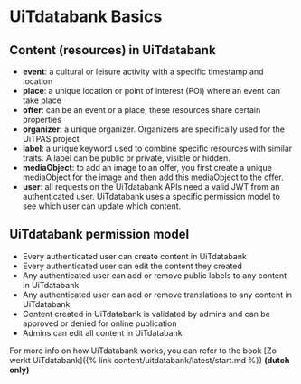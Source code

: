 ---
---

# UiTdatabank Basics

## Content (resources) in UiTdatabank
* **event**: a cultural or leisure activity with a specific timestamp and location
* **place**: a unique location or point of interest (POI) where an event can take place
* **offer**: can be an event or a place, these resources share certain properties
* **organizer**: a unique organizer. Organizers are specifically used for the UiTPAS project
* **label**: a unique keyword used to combine specific resources with similar traits. A label can be public or private, visible or hidden.
* **mediaObject**: to add an image to an offer, you first create a unique mediaObject for the image and then add this mediaObject to the offer.
* **user**: all requests on the UiTdatabank APIs need a valid JWT from an authenticated user. UiTdatabank uses a specific permission model to see which user can update which content.

## UiTdatabank permission model
* Every authenticated user can create content in UiTdatabank
* Every authenticated user can edit the content they created
* Any authenticated user can add or remove public labels to any content in UiTdatabank
* Any authenticated user can add or remove translations to any content in UiTdatabank
* Content created in UiTdatabank is validated by admins and can be approved or denied for online publication
* Admins can edit all content in UiTdatabank

For more info on how UiTdatabank works, you can refer to the book [Zo werkt UiTdatabank]({% link content/uitdatabank/latest/start.md %}) **(dutch only)**
